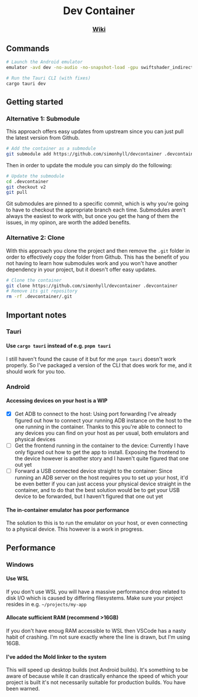 <div align="center">
<h1>Dev Container</h1>
<h3><a href="https://github.com/simonhyll/devcontainer/wiki">Wiki</a></h3>
</div>

## Commands

```bash
# Launch the Android emulator
emulator -avd dev -no-audio -no-snapshot-load -gpu swiftshader_indirect -qemu -m 2048 -netdev user,id=mynet0,hostfwd=tcp::5555-:5555
```

```bash
# Run the Tauri CLI (with fixes)
cargo tauri dev
```

## Getting started

### Alternative 1: Submodule

This approach offers easy updates from upstream since you can just pull the latest version from Github.

```bash
# Add the container as a submodule
git submodule add https://github.com/simonhyll/devcontainer .devcontainer
```

Then in order to update the module you can simply do the following:

```bash
# Update the submodule
cd .devcontainer
git checkout v2
git pull
```

Git submodules are pinned to a specific commit, which is why you're going to have to checkout the appropriate branch each time. Submodules aren't always the easiest to work with, but once you get the hang of them the issues, in my opinon, are worth the added benefits.

### Alternative 2: Clone

With this approach you clone the project and then remove the `.git` folder in order to effectively copy the folder from Github. This has the benefit of you not having to learn how submodules work and you won't have another dependency in your project, but it doesn't offer easy updates.

```bash
# Clone the container
git clone https://github.com/simonhyll/devcontainer .devcontainer
# Remove its git repository
rm -rf .devcontainer/.git
```

## Important notes

### Tauri

#### Use `cargo tauri` instead of e.g. `pnpm tauri`

I still haven't found the cause of it but for me `pnpm tauri` doesn't work properly. So I've packaged a version of the CLI that does work for me, and it should work for you too.

### Android

#### Accessing devices on your host is a WIP

- [X] Get ADB to connect to the host: Using port forwarding I've already figured out how to connect your running ADB instance on the host to the one running in the container. Thanks to this you're able to connect to any devices you can find on your host as per usual, both emulators and physical devices
- [ ] Get the frontend running in the container to the device: Currently I have only figured out how to get the app to install. Exposing the frontend to the device however is another story and I haven't quite figured that one out yet
- [ ] Forward a USB connected device straight to the container: Since running an ADB server on the host requires you to set up your host, it'd be even better if you can just access your physical device straight in the container, and to do that the best solution would be to get your USB device to be forwarded, but I haven't figured that one out yet

#### The in-container emulator has poor performance

The solution to this is to run the emulator on your host, or even connecting to a physical device. This however is a work in progress.

## Performance

### Windows

#### Use WSL

If you don't use WSL you will have a massive performance drop related to disk I/O which is caused by differing filesystems. Make sure your project resides in e.g. `~/projects/my-app`

#### Allocate sufficient RAM (recommend >16GB)

If you don't have enoug RAM accessible to WSL then VSCode has a nasty habit of crashing. I'm not sure exactly where the line is drawn, but I'm using 16GB.

#### I've added the Mold linker to the system

This will speed up desktop builds (not Android builds). It's something to be aware of because while it can drastically enhance the speed of which your project is built it's not necessarily suitable for production builds. You have been warned.
